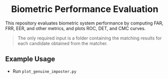 # <div align="center">Biometric Performance Evaluation</div>

This repository evaluates biometric system performance by computing FAR, FRR, EER, and other metrics, and plots ROC, DET, and CMC curves. 

> The only required input is a folder containing the matching results for each candidate obtained from the matcher.

## <div align="left">Example Usage</div>

* Run <code>plot_genuine_imposter.py</code>

